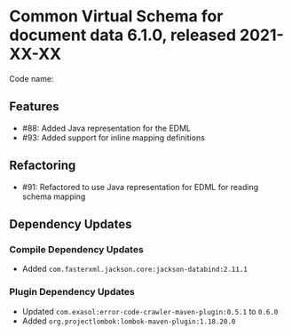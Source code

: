 # Common Virtual Schema for document data 6.1.0, released 2021-XX-XX

Code name:

## Features

* #88: Added Java representation for the EDML
* #93: Added support for inline mapping definitions

## Refactoring

* #91: Refactored to use Java representation for EDML for reading schema mapping

## Dependency Updates

### Compile Dependency Updates

* Added `com.fasterxml.jackson.core:jackson-databind:2.11.1`

### Plugin Dependency Updates

* Updated `com.exasol:error-code-crawler-maven-plugin:0.5.1` to `0.6.0`
* Added `org.projectlombok:lombok-maven-plugin:1.18.20.0`
